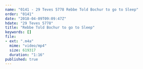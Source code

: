 ```yaml
---
name: "0141 - 29 Teves 5778 Rebbe Told Bochur to go to Sleep"
order: "0141"
date: "2018-04-09T09:09:47Z"
hdate: "29 Teves 5778"
title: "Rebbe Told Bochur to go to Sleep"
keywords: []
file:
- ext: ".m4a"
  mime: "video/mp4"
  size: 619317
  duration: "1:16"
published: true
---
```



